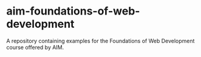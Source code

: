 # aim-foundations-of-web-development
A repository containing examples for the Foundations of Web Development course offered by AIM.
